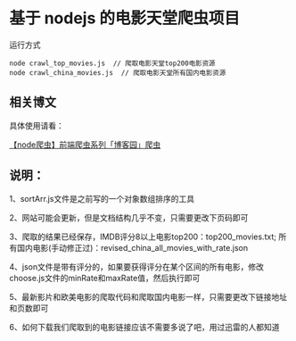 # 基于 nodejs 的电影天堂爬虫项目

运行方式
```
node crawl_top_movies.js  // 爬取电影天堂top200电影资源
node crawl_china_movies.js  // 爬取电影天堂所有国内电影资源
```

## 相关博文

具体使用请看：

[【node爬虫】前端爬虫系列「博客园」爬虫](http://www.cnblogs.com/coco1s/p/4954063.html)

## 说明：
1、sortArr.js文件是之前写的一个对象数组排序的工具

2、网站可能会更新，但是文档结构几乎不变，只需要更改下页码即可

3、爬取的结果已经保存，IMDB评分8以上电影top200：top200_movies.txt; 所有国内电影(手动修正过)：revised_china_all_movies_with_rate.json

4、json文件是带有评分的，如果要获得评分在某个区间的所有电影，修改choose.js文件的minRate和maxRate值，然后执行即可

5、最新影片和欧美电影的爬取代码和爬取国内电影一样，只需要更改下链接地址和页数即可

6、如何下载我们爬取到的电影链接应该不需要多说了吧，用过迅雷的人都知道